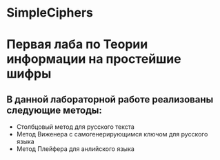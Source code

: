 # SimpleСiphers
# Первая лаба по Теории информации на простейшие шифры
## В данной лабораторной работе реализованы следующие методы:
- Столбцовый метод для русского текста
- Метод Виженера с самогенерирующимся ключом для русского языка
- Метод Плейфера для анлийского языка
